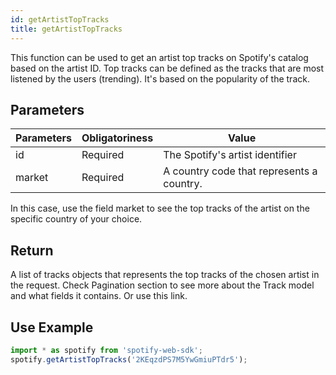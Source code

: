 ```yaml
---
id: getArtistTopTracks
title: getArtistTopTracks
---
```


This function can be used to get an artist top tracks on Spotify's catalog based on the artist ID. Top tracks can be defined as the tracks that are most listened by the users (trending). It's based on the popularity of the track.

## Parameters

Parameters | Obligatoriness | Value
-----------|----------------|-------
id         | Required       | The Spotify's artist identifier
market     | Required       | A country code that represents a country.

In this case, use the field market to see the top tracks of the artist on the specific country of your choice.

## Return

A list of tracks objects that represents the top tracks of the chosen artist in the request.
Check Pagination section to see more about the Track model and what fields it contains. Or use this link.

## Use Example

```javascript
import * as spotify from 'spotify-web-sdk';
spotify.getArtistTopTracks('2KEqzdPS7M5YwGmiuPTdr5');
```